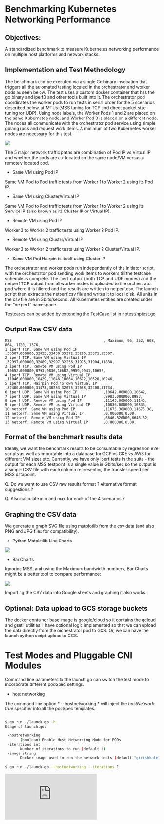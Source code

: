 # Benchmarking Kubernetes Networking Performance

## Objectives:
A standardized benchmark to measure Kubernetes networking performance on multiple host platforms and network stacks.

## Implementation and Test Methodology

The benchmark can be executed via a single Go binary invocation that triggers all the automated testing located in the orchestrator and worker pods as seen below. The test uses a custom docker container that has the go binary and iperf3 and other tools built into it.
The orchestrator pod coordinates the worker pods to run tests in serial order for the 5 scenarios described below, at MTUs (MSS tuning for TCP and direct packet size tuning for UDP).
Using node labels, the Worker Pods 1 and 2 are placed on the same Kubernetes node, and Worker Pod 3 is placed on a different node. The nodes all communicate with the orchestrator pod service using simple golang rpcs and request work items. A minimum of two Kubernetes worker nodes are necessary for this test.

![](images/BenchmarkingKubernetesNetworkingPerformance.svg)

The 5 major network traffic paths are combination of Pod IP vs Virtual IP and whether the pods are co-located on the same node/VM versus a remotely located pod.

* Same VM using Pod IP

Same VM Pod to Pod traffic tests from Worker 1 to Worker 2 using its Pod IP.

* Same VM using Cluster/Virtual IP

Same VM Pod to Pod traffic tests from Worker 1 to Worker 2 using its Service IP (also known as its Cluster IP or Virtual IP).

* Remote VM using Pod IP

Worker 3 to Worker 2 traffic tests using Worker 2 Pod IP.

* Remote VM using Cluster/Virtual IP

Worker 3 to Worker 2 traffic tests using Worker 2 Cluster/Virtual IP.

* Same VM Pod Hairpin to itself using Cluster IP

The orchestrator and worker pods run independently of the initiator script, with the orchestrator pod sending work items to workers till the testcase schedule is complete.
The iperf output (both TCP and UDP modes) and the netperf TCP output from all worker nodes is uploaded to the orchestrator pod where it is filtered and the results are written to netperf.csv.
The launch script then extracts the netperf.csv file and writes it to local disk. All units in the csv file are in Gbits/second.
All Kubernetes entities are created under the “netperf” namespace.

Testcases can be added by extending the TestCase list in nptest/nptest.go

## Output Raw CSV data

```console
MSS                                          , Maximum, 96, 352, 608, 864, 1120, 1376,
1 iperf TCP. Same VM using Pod IP            ,35507.000000,33835,33430,35372,35220,35373,35507,
2 iperf TCP. Same VM using Virtual IP        ,32997.000000,32689,32997,32256,31995,31904,31830,
3 iperf TCP. Remote VM using Pod IP          ,10652.000000,8793,9836,10602,9959,9941,10652,
4 iperf TCP. Remote VM using Virtual IP      ,11046.000000,10429,11046,10064,10622,10528,10246,
5 iperf TCP. Hairpin Pod to own Virtual IP   ,32400.000000,31473,30253,32075,32058,32400,31734,
6 iperf UDP. Same VM using Pod IP            ,10642.000000,10642,
7 iperf UDP. Same VM using Virtual IP        ,8983.000000,8983,
8 iperf UDP. Remote VM using Pod IP          ,11143.000000,11143,
9 iperf UDP. Remote VM using Virtual IP      ,10836.000000,10836,
10 netperf. Same VM using Pod IP             ,11675.380000,11675.38,
11 netperf. Same VM using Virtual IP         ,0.000000,0.00,
12 netperf. Remote VM using Pod IP           ,6646.820000,6646.82,
13 netperf. Remote VM using Virtual IP       ,0.000000,0.00,

```

## Format of the benchmark results data

Ideally, we want the benchmark results to be consumable by regression e2e scripts as well as importable into a database for GCP vs GKE vs AWS for different VM sizes etc.
Currently, we have only iperf tests in the suite - the output for each MSS testpoint is a single value in Gbits/sec so the output is a simple CSV file with each column representing the transfer speed per MSS datapoint.

Q. Do we want to use CSV raw results format ? Alternative format suggestions ?

Q. Also calculate min and max for each of the 4 scenarios ?

## Graphing the CSV data

We generate a graph SVG file using matplotlib from the csv data (and also PNG and JPG files for compatibility).

* Python Matplotlib Line Charts

![](images/netperf.svg)

* Bar Charts

Ignoring MSS, and using the Maximum bandwidth numbers, Bar Charts might be a better tool to compare performance:

![](images/netperf.bar.svg)

Importing the CSV data into Google sheets and graphing it also works.

## Optional: Data upload to GCS storage buckets
The docker container base image is google/cloud so it contains the gcloud and gsutil utilities. I have optional logic implemented so that we can upload the data directly from the orchestrator pod to GCS.
Or, we can have the launch python script upload to GCS.

# Test Modes and Pluggable CNI Modules

Command line parameters to the launch.go can switch the test mode to incorporate different podSpec settings.

* host networking

 The command line option * --hostnetworking * will inject the *hostNetwork: true* specifier into all the podSpec templates.

 ```bash

 $ go run ./launch.go -h
 Usage of launch.go:

  -hostnetworking
        (boolean) Enable Host Networking Mode for PODs
  -iterations int
        Number of iterations to run (default 1)
  -image string
        Docker image used to run the network tests (default "girishkalele/netperf-latest")

 $ go run ./launch.go --hostnetworking --iterations 1

 ```


[![Analytics](https://kubernetes-site.appspot.com/UA-36037335-10/GitHub/test/benchmarks/netperf/README.md?pixel)]()
